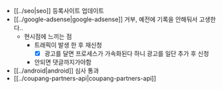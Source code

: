 - [[../seo|seo]] 등록사이트 업데이트
- [[../google-adsense|google-adsense]] 거부, 예전에 기록을 안해둬서 고생한다..
  - 현시점에 느끼는 점
    - 트래픽이 발생 한 후 재신청
      - [X] 광고를 달면 프로세스가 가속화된다 하니 광고를 일단 추가 후 신청
    - 안되면 댓글까지가야함
- [[../android|android]] 심사 통과
- [[../coupang-partners-api|coupang-partners-api]]

